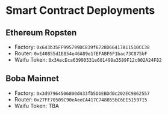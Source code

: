 # Smart Contract Deployments

## Ethereum Ropsten
- Factory: `0x643b35FF995799DC839f6728D66417A11510CC38`
- Router: `0xE40855d1E854e46A89e1fEFABF6F1bac73C875bF`
- Waifu Token: `0x3AecEca63990531e601498a3589F12c002A24F82`

## Boba Mainnet
- Factory: `0x3d97964506800d433fb5DbEBDd0c202EC9B62557`
- Router: `0x27FF70509C90eAeeCA417C748855bC6EE5159715`
- Waifu Token: TBA
